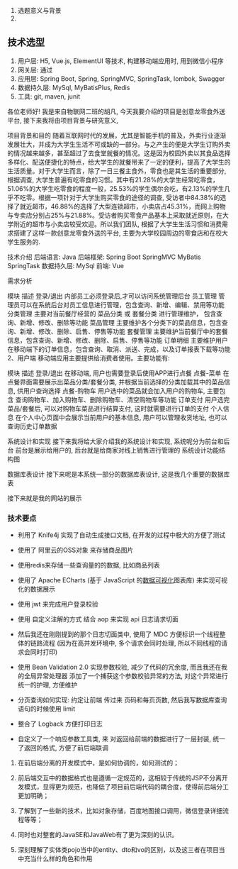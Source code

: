 1. 选题意义与背景
2. 

## 技术选型
1. 用户层: H5, Vue.js, ElementUI  等技术, 构建移动端应用时, 用到微信小程序
2. 网关层: 通过
3. 应用层: Spring Boot, Spring, SpringMVC, SpringTask, lombok, Swagger
4. 数据持久层: MySql, MyBatisPlus, Redis
5. 工具: git, maven, junit

各位老师好!
	我是来自物联网二班的胡凡, 今天我要介绍的项目是创意龙零食外送平台, 接下来我将由项目背景与研究意义, 

项目背景和目的
随着互联网时代的发展，尤其是智能手机的普及，外卖行业逐渐发展壮大，并成为大学生生活不可或缺的一部分。与之产生的便是大学生订购外卖的情况越来越多，甚至超过了去食堂就餐的情况。这是因为校园外卖以其食品选择多样化、配送便捷化的特点，给大学生的就餐带来了一定的便利，提高了大学生的生活质量。对于大学生而言，除了一日三餐主食外，零食也是其生活的重要部分, 根据调查, 大学生普遍有吃零食的习惯。其中有21.28%的大学生经常吃零食，51.06%的大学生吃零食的程度一般，25.53%的学生偶尔会吃，有2.13%的学生几乎不吃零。根据一项针对于大学生购买零食的途径的调查, 受访者中84.38%的选择了就近超市，46.88%的选择了大型连锁超市，小卖店占45.31%，而网上购物与专卖店分别占25%与21.88%。受访者购买零食产品基本上采取就近原则，在大学附近的超市与小卖店较受欢迎。所以我们团队, 根据了大学生生活习惯和消费需求搭建了这样一款创意龙零食外送的平台, 主要为大学校园周边的零食店和在校大学生服务的.

技术介绍
后端语言: Java
后端框架: Spring Boot SpringMVC MyBatis SpringTask
数据持久层: MySql
前端: Vue

需求分析

模块	描述
登录/退出	内部员工必须登录后,才可以访问系统管理后台
员工管理	管理员可以在系统后台对员工信息进行管理，包含查询、新增、编辑、禁用等功能
分类管理	主要对当前餐厅经营的 菜品分类 或 套餐分类 进行管理维护， 包含查询、新增、修改、删除等功能
菜品管理	主要维护各个分类下的菜品信息，包含查询、新增、修改、删除、启售、停售等功能
套餐管理	主要维护当前餐厅中的套餐信息，包含查询、新增、修改、删除、启售、停售等功能
订单明细	主要维护用户在移动端下的订单信息，包含查询、取消、派送、完成，以及订单报表下载等功能
2、用户端
移动端应用主要提供给消费者使用。主要功能有:

模块	描述
登录/退出	在移动端, 用户也需要登录后使用APP进行点餐
点餐-菜单	在点餐界面需要展示出菜品分类/套餐分类, 并根据当前选择的分类加载其中的菜品信息, 供用户查询选择
点餐-购物车	用户选中的菜品就会加入用户的购物车, 主要包含 查询购物车、加入购物车、删除购物车、清空购物车等功能
订单支付	用户选完菜品/套餐后, 可以对购物车菜品进行结算支付, 这时就需要进行订单的支付
个人信息	在个人中心页面中会展示当前用户的基本信息, 用户可以管理收货地址, 也可以查询历史订单数据

系统设计和实现
接下来我将给大家介绍我的系统设计和实现, 系统呢分为前台和后台
前台是展示给用户的, 后台就是给商家对线上销售进行管理的
系统设计功能结构图


数据库表设计
接下来呢是本系统一部分的数据库表设计, 这是我几个重要的数据库表

接下来就是我的网站的展示


### 技术要点
- 利用了 Knife4j 实现了自动生成接口文档, 在开发的过程中极大的方便了测试

- 使用了 阿里云的OSS对象 来存储商品图片

- 使用redis来存储一些查询量的的数据, 比如商品列表

- 使用了 Apache ECharts (基于 JavaScript 的[数据可视化](https://so.csdn.net/so/search?q=%E6%95%B0%E6%8D%AE%E5%8F%AF%E8%A7%86%E5%8C%96&spm=1001.2101.3001.7020)图表库) 来实现可视化的数据展示

- 使用 jwt 来完成用户登录校验

- 使用 自定义注解的方式 结合 aop 来实现 api 日志请求切面

- 然后我还在刚刚提到的那个日志切面类中, 使用了 MDC 方便标识一个线程整体的链路流程 (因为在高并发环境中, 多个请求会同时处理, 所以不同线程的请求会同时打印)
 
- 使用 Bean Validation 2.0 实现参数校验, 减少了代码的冗余度, 而且我还在我的全局异常处理器 添加了一个捕获这个参数校验异常的方法, 对这个异常进行统一的护理, 方便维护

- 分页查询如何实现: 约定让前端 传过来 页码和每页页数, 然后我写数据库查询语句的时候使用 limit

- 整合了 Logback 方便打印日志

- 自定义了一个响应参数工具类, 来 对返回给前端的数据进行了一层封装, 统一了返回的格式, 方便了前后端联调








1. 在前后端分离的开发模式中，是如何协调的，如何测试的；

2. 前后端交互中的数据格式也是遵循一定规范的，这相较于传统的JSP不分离开发模式，显得更为规范，也降低了项目前后端代码的耦合度，使得前后端分工更加明确；

3. 了解到了一些新的技术，比如对象存储，百度地图接口调用，微信登录详细流程等等；

4. 同时也对整套的JavaSE和JavaWeb有了更为深刻的认识。

5. 深刻理解了实体类pojo当中的entity、dto和vo的区别，以及这三者在项目当中充当什么样的角色和作用
